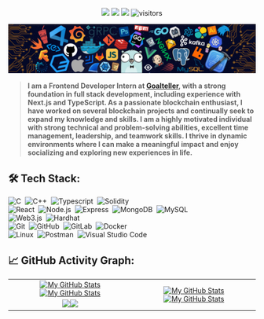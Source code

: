 <p align="center">
    <a href="https://github.com/Ayush-kathayat/Ayush-kathayat"><img src="https://img.shields.io/badge/status-Breaking&Building-brightgreen.svg"></a>
    <a href="https://github.com/Ayush-kathayat"><img src="https://img.shields.io/github/stars/Ayush-kathayat"></a>
    <a href="https://github.com/Ayush-kathayat/Ayush-kathayat/network/members"><img src="https://img.shields.io/github/forks/Ayush-kathayat/Ayush-kathayat.svg?color=blue&logo=github"></a>
    <img src="https://visitor-badge.laobi.icu/badge?page_id=Ayush-kathayat.Ayush-kathayat" alt="visitors"/>
</p>

[![](./src/header_.png)](#)

>**I am a Frontend Developer Intern at [Goalteller](https://goalteller.com/), with a strong foundation in full stack development, including experience with Next.js and TypeScript. As a passionate blockchain enthusiast, I have worked on several blockchain projects and continually seek to expand my knowledge and skills. I am a highly motivated individual with strong technical and problem-solving abilities, excellent time management, leadership, and teamwork skills. I thrive in dynamic environments where I can make a meaningful impact and enjoy socializing and exploring new experiences in life.**


## 🛠️ Tech Stack:
![C](https://img.shields.io/badge/-C-555?style=flat&logo=C&logoColor=A8B9CC)&nbsp;
![C++](https://img.shields.io/badge/-C++-555?style=flat&logo=C%2B%2B&logoColor=fff)&nbsp;
![Typescript](https://img.shields.io/badge/-Typescript-555?style=flat&logo=typescript)&nbsp;
![Solidity](https://img.shields.io/badge/-Solidity-555?style=flat&logo=solidity&logoColor=fff)&nbsp;\
![React](https://img.shields.io/badge/-React-555?style=flat&logo=react)&nbsp;
![Node.js](https://img.shields.io/badge/-Node.js-555?style=flat&logo=node.js)&nbsp;
![Express](https://img.shields.io/badge/-Express-555?style=flat&logo=express)&nbsp;
![MongoDB](https://img.shields.io/badge/-MongoDB-555?style=flat&logo=mongodb)&nbsp;
![MySQL](https://img.shields.io/badge/-MySQL-555?style=flat&logo=mysql)&nbsp;\
![Web3.js](https://img.shields.io/badge/-Web3.js-555?style=flat&logo=web3.js&logoColor=fff)&nbsp;
![Hardhat](https://img.shields.io/badge/-Hardhat-555?style=flat&logo=hardhat&logoColor=fff)&nbsp;\
![Git](https://img.shields.io/badge/-Git-555?style=flat&logo=git)&nbsp;
![GitHub](https://img.shields.io/badge/-GitHub-555?style=flat&logo=github)&nbsp;
![GitLab](https://img.shields.io/badge/-GitLab-555?style=flat&logo=gitlab)&nbsp;
![Docker](https://img.shields.io/badge/-Docker-555?style=flat&logo=Docker)&nbsp;\
![Linux](https://img.shields.io/badge/-Linux-555?style=flat&logo=linux)&nbsp;
![Postman](https://img.shields.io/badge/-Postman-555?style=flat&logo=postman)&nbsp;
![Visual Studio Code](https://img.shields.io/badge/-Visual%20Studio%20Code-555?style=flat&logo=visual-studio-code&logoColor=007ACC)&nbsp;


## 📈 GitHub Activity Graph:

<table>
    <tr>
        <td align="center"><a href="https://github.com/Ayush-kathayat#gh-light-mode-only"><img src="https://github-readme-stats.vercel.app/api?username=Ayush-kathayat&show_icons=true&theme=default&include_all_commits=true#gh-light-mode-only" alt="My GitHub Stats"/></a><a href="https://github.com/Ayush-kathayat#gh-dark-mode-only"><img src="https://github-readme-stats.vercel.app/api?username=Ayush-kathayat&show_icons=true&theme=tokyonight&include_all_commits=true#gh-dark-mode-only" alt="My GitHub Stats"/></a></td>
        <td rowspan="2" align="center"><a href="https://github.com/Ayush-kathayat#gh-light-mode-only"><img src="https://github-readme-stats.vercel.app/api/top-langs/?username=Ayush-kathayat&theme=default&langs_count=8#gh-light-mode-only" alt="My GitHub Stats"/></a><a href="https://github.com/Ayush-kathayat#gh-dark-mode-only"><img src="https://github-readme-stats.vercel.app/api/top-langs/?username=Ayush-kathayat&theme=tokyonight&langs_count=8#gh-dark-mode-only" alt="My GitHub Stats"/></a></td>
    </tr>
    <tr>
        <td align="center"><a href="https://github.com/Ayush-kathayat#gh-light-mode-only"><img src="https://github-readme-streak-stats.herokuapp.com/?user=Ayush-kathayat&theme=default"/></a><a href="https://github.com/Ayush-kathayat#gh-dark-mode-only"><img src="https://github-readme-streak-stats.herokuapp.com/?user=Ayush-kathayat&theme=tokyonight"/></a></td>
    </tr>
    <tr>
<!--         <td colspan="2" align="center"><a href="https://github.com/Ayush-kathayat#gh-light-mode-only"><img src="https://raw.githubusercontent.com/Ayush-kathayat/Ayush-kathayat/output/github-contribution-grid-snake-default.svg#gh-light-mode-only" alt="My GitHub Stats"/></a><a href="https://github.com/Ayush-kathayat#gh-dark-mode-only"><img src="https://raw.githubusercontent.com/Ayush-kathayat/Ayush-kathayat/output/github-contribution-grid-snake-dark.svg#gh-dark-mode-only" alt="My GitHub Stats"/></a></td>
    </tr> -->
</table>
